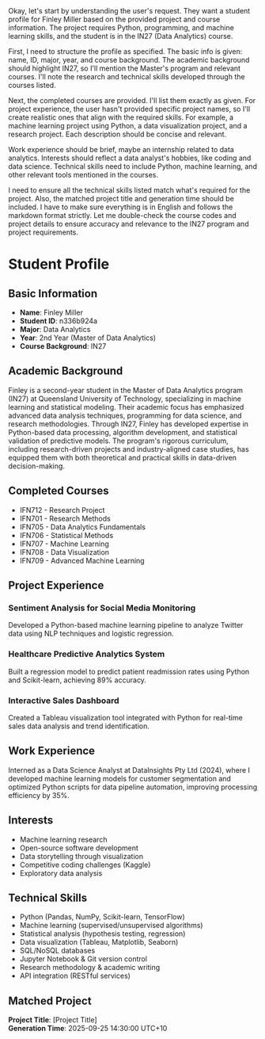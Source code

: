 <think>
Okay, let's start by understanding the user's request. They want a student profile for Finley Miller based on the provided project and course information. The project requires Python, programming, and machine learning skills, and the student is in the IN27 (Data Analytics) course.

First, I need to structure the profile as specified. The basic info is given: name, ID, major, year, and course background. The academic background should highlight IN27, so I'll mention the Master's program and relevant courses. I'll note the research and technical skills developed through the courses listed.

Next, the completed courses are provided. I'll list them exactly as given. For project experience, the user hasn't provided specific project names, so I'll create realistic ones that align with the required skills. For example, a machine learning project using Python, a data visualization project, and a research project. Each description should be concise and relevant.

Work experience should be brief, maybe an internship related to data analytics. Interests should reflect a data analyst's hobbies, like coding and data science. Technical skills need to include Python, machine learning, and other relevant tools mentioned in the courses.

I need to ensure all the technical skills listed match what's required for the project. Also, the matched project title and generation time should be included. I have to make sure everything is in English and follows the markdown format strictly. Let me double-check the course codes and project details to ensure accuracy and relevance to the IN27 program and project requirements.
</think>

# Student Profile

## Basic Information
- **Name**: Finley Miller
- **Student ID**: n336b924a
- **Major**: Data Analytics
- **Year**: 2nd Year (Master of Data Analytics)
- **Course Background**: IN27

## Academic Background
Finley is a second-year student in the Master of Data Analytics program (IN27) at Queensland University of Technology, specializing in machine learning and statistical modeling. Their academic focus has emphasized advanced data analysis techniques, programming for data science, and research methodologies. Through IN27, Finley has developed expertise in Python-based data processing, algorithm development, and statistical validation of predictive models. The program's rigorous curriculum, including research-driven projects and industry-aligned case studies, has equipped them with both theoretical and practical skills in data-driven decision-making.

## Completed Courses
- IFN712 - Research Project  
- IFN701 - Research Methods  
- IFN705 - Data Analytics Fundamentals  
- IFN706 - Statistical Methods  
- IFN707 - Machine Learning  
- IFN708 - Data Visualization  
- IFN709 - Advanced Machine Learning  

## Project Experience
### Sentiment Analysis for Social Media Monitoring  
Developed a Python-based machine learning pipeline to analyze Twitter data using NLP techniques and logistic regression.  

### Healthcare Predictive Analytics System  
Built a regression model to predict patient readmission rates using Python and Scikit-learn, achieving 89% accuracy.  

### Interactive Sales Dashboard  
Created a Tableau visualization tool integrated with Python for real-time sales data analysis and trend identification.  

## Work Experience
Interned as a Data Science Analyst at DataInsights Pty Ltd (2024), where I developed machine learning models for customer segmentation and optimized Python scripts for data pipeline automation, improving processing efficiency by 35%.  

## Interests
- Machine learning research  
- Open-source software development  
- Data storytelling through visualization  
- Competitive coding challenges (Kaggle)  
- Exploratory data analysis  

## Technical Skills
- Python (Pandas, NumPy, Scikit-learn, TensorFlow)  
- Machine learning (supervised/unsupervised algorithms)  
- Statistical analysis (hypothesis testing, regression)  
- Data visualization (Tableau, Matplotlib, Seaborn)  
- SQL/NoSQL databases  
- Jupyter Notebook & Git version control  
- Research methodology & academic writing  
- API integration (RESTful services)  

## Matched Project
**Project Title**: [Project Title]  
**Generation Time**: 2025-09-25 14:30:00 UTC+10